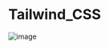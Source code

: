 # Tailwind_CSS


![image](https://github.com/Amruth56/Tailwind_CSS/assets/78676871/758f57b4-f564-46c9-ad6a-fe9e7b393260)
